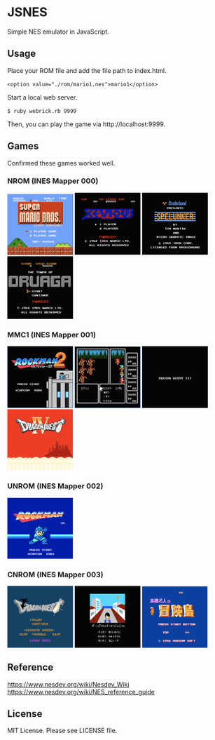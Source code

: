 # JSNES
Simple NES emulator in JavaScript.

## Usage
Place your ROM file and add the file path to index.html.

    <option value="./rom/mario1.nes">mario1</option>

Start a local web server.

    $ ruby webrick.rb 9999

Then, you can play the game via http://localhost:9999.

## Games
Confirmed these games worked well.

### NROM (INES Mapper 000)
<img src="https://github.com/deepneko/jsnes/blob/images/mario1.png" alt="Super Mario 1" width="150"/> <img src="https://github.com/deepneko/jsnes/blob/images/xevious.png" alt="Xevious" width="150"/> <img src="https://github.com/deepneko/jsnes/blob/images/spelunker.png" alt="Spelunker" width="150"/> <img src="https://github.com/deepneko/jsnes/blob/images/druaga.png" alt="Druaga" width="150"/>

### MMC1 (INES Mapper 001)
<img src="https://github.com/deepneko/jsnes/blob/images/rockman2.png" alt="Rockman 2" width="150"/> <img src="https://github.com/deepneko/jsnes/blob/images/ff1.png" alt="Final Fantasy I" width="150"/> <img src="https://github.com/deepneko/jsnes/blob/images/dq3.png" alt="Dragon Quest III" width="150"/> <img src="https://github.com/deepneko/jsnes/blob/images/dq4.png" alt="Dragon Quest IV" width="150"/>

### UNROM (INES Mapper 002)
<img src="https://github.com/deepneko/jsnes/blob/images/rockman.png" alt="Rockman" width="150"/>

### CNROM (INES Mapper 003)
<img src="https://github.com/deepneko/jsnes/blob/images/dq1.png" alt="Dragon Quest I" width="150"/> <img src="https://github.com/deepneko/jsnes/blob/images/portopia.png" alt="Portopia Renzoku Satsujin Jiken" width="150"/> <img src="https://github.com/deepneko/jsnes/blob/images/takahashi.png" alt="Takahashi Meijin no Boken Jima" width="150"/>

## Reference
https://www.nesdev.org/wiki/Nesdev_Wiki  
https://www.nesdev.org/wiki/NES_reference_guide

## License
MIT License. Please see LICENSE file.

